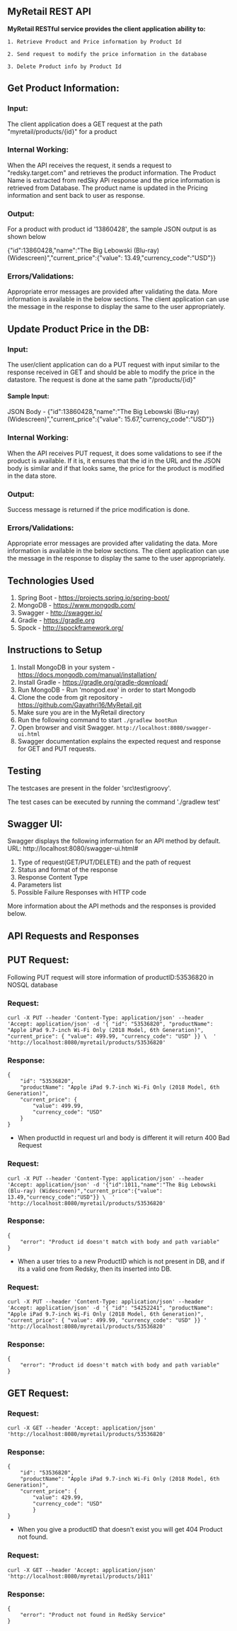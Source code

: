 ## MyRetail REST API

**MyRetail RESTful service provides the client application ability to:**

    1. Retrieve Product and Price information by Product Id

    2. Send request to modify the price information in the database
    
    3. Delete Product info by Product Id


## Get Product Information:

### Input: 
The client application does a GET request at the path "myretail/products/{id}" for a product 

### Internal Working: 
When the API receives the request, it sends a request to "redsky.target.com" and retrieves the 
product information. The Product Name is extracted from redSky APi response and the price information is retrieved
from Database. The product name is updated in the Pricing information and sent back to user as response.

### Output: 
For a product with product id '13860428', the sample JSON output is as shown below

{"id":13860428,"name":"The Big Lebowski (Blu-ray) (Widescreen)","current_price":{"value": 13.49,"currency_code":"USD"}}

### Errors/Validations: 
Appropriate error messages are provided after validating the data. More information is available in 
the below sections. The client application can use the message in the response to display the same to the user appropriately.


## Update Product Price in the DB:

### Input: 
The user/client application can do a PUT request with input similar to the response received in GET and should be able
to modify the price in the datastore. The request is done at the same path "/products/{id}"

#### Sample Input: 
JSON Body - {"id":13860428,"name":"The Big Lebowski (Blu-ray) (Widescreen)","current_price":{"value": 15.67,"currency_code":"USD"}}

### Internal Working: 
When the API receives PUT request, it does some validations to see if the product is available. If it is, 
it ensures that the id in the URL and the JSON body is similar and if that looks same, the price for the product is modified 
in the data store.

### Output: 
Success message is returned if the price modification is done.

### Errors/Validations: 
Appropriate error messages are provided after validating the data. More information is available in 
the below sections. The client application can use the message in the response to display the same to the user appropriately.

## Technologies Used

1. Spring Boot - https://projects.spring.io/spring-boot/
2. MongoDB - https://www.mongodb.com/
3. Swagger - http://swagger.io/
4. Gradle - https://gradle.org
5. Spock - http://spockframework.org/

## Instructions to Setup

1. Install MongoDB in your system - https://docs.mongodb.com/manual/installation/
2. Install Gradle - https://gradle.org/gradle-download/
3. Run MongoDB - Run 'mongod.exe' in order to start Mongodb 
4. Clone the code from git repository - https://github.com/Gayathri16/MyRetail.git
5. Make sure you are in the MyRetail directory
6. Run the following command to start
`./gradlew bootRun`
7. Open browser and visit Swagger.
`http://localhost:8080/swagger-ui.html`
8. Swagger documentation explains the expected request and response for GET and PUT requests.

## Testing

The testcases are present in the folder 'src\test\groovy\'. 

The test cases can be executed by running the command './gradlew test'

## Swagger UI:

Swagger displays the following information for an API method by default. URL: http://localhost:8080/swagger-ui.html#

  1. Type of request(GET/PUT/DELETE) and the path of request
  2. Status and format of the response
  3. Response Content Type
  4. Parameters list
  5. Possible Failure Responses with HTTP code

More information about the API methods and the responses is provided below.

## API Requests and Responses

## PUT Request:

Following PUT request will store information of productID:53536820 in NOSQL database

### Request:

`curl -X PUT --header 'Content-Type: application/json' --header 'Accept: application/json' -d '{ "id": "53536820", "productName": "Apple iPad 9.7-inch Wi-Fi Only (2018 Model, 6th Generation)", "current_price": { "value": 499.99, "currency_code": "USD" }} \ 
  ' 'http://localhost:8080/myretail/products/53536820'`
  
### Response:

    {
        "id": "53536820",
        "productName": "Apple iPad 9.7-inch Wi-Fi Only (2018 Model, 6th Generation)",
        "current_price": {
            "value": 499.99,
            "currency_code": "USD"
        }
    }
 
* When productId in request url and body is different it will return 400 Bad Request

### Request:

`curl -X PUT --header 'Content-Type: application/json' --header 'Accept: application/json' -d '{"id":1011,"name":"The Big Lebowski (Blu-ray) (Widescreen)","current_price":{"value": 13.49,"currency_code":"USD"}} \ 
  ' 'http://localhost:8080/myretail/products/53536820'`
  
### Response:

    {
        "error": "Product id doesn't match with body and path variable"
    }
    
* When a user tries to a new ProductID which is not present in DB, and if its a valid one from Redsky, then its inserted into DB.

### Request:

`curl -X PUT --header 'Content-Type: application/json' --header 'Accept: application/json' -d '{ "id": "54252241", "productName": "Apple iPad 9.7-inch Wi-Fi Only (2018 Model, 6th Generation)", "current_price": { "value": 499.99, "currency_code": "USD" }} ' 'http://localhost:8080/myretail/products/53536820'`
  
### Response:

    {
        "error": "Product id doesn't match with body and path variable"
    }

 
## GET Request:
 
### Request:
 
 `curl -X GET --header 'Accept: application/json' 'http://localhost:8080/myretail/products/53536820'`
 
 ### Response:
 
    {
        "id": "53536820",
        "productName": "Apple iPad 9.7-inch Wi-Fi Only (2018 Model, 6th Generation)",
        "current_price": {
            "value": 429.99,
            "currency_code": "USD"
            }
    }
 
 * When you give a productID that doesn't exist you will get 404 Product not found.
 
 ### Request:
 
 `curl -X GET --header 'Accept: application/json' 'http://localhost:8080/myretail/products/1011'`
 
 ### Response:
 
    {
        "error": "Product not found in RedSky Service"
    } 
